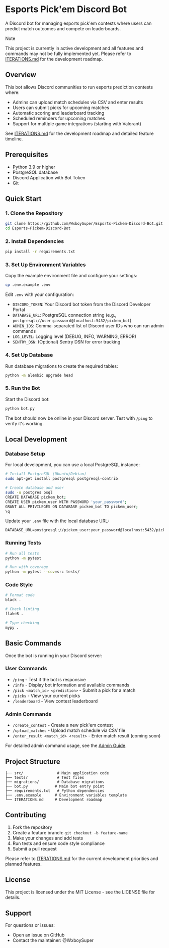 # Esports Pick'em Discord Bot

A Discord bot for managing esports pick'em contests where users can predict match outcomes and compete on leaderboards.

> [!NOTE]
> This project is currently in active development and all features and commands may not be fully implemented yet. Please refer to [ITERATIONS.md](./ITERATIONS.md) for the development roadmap.

## Overview

This bot allows Discord communities to run esports prediction contests where:

- Admins can upload match schedules via CSV and enter results
- Users can submit picks for upcoming matches
- Automatic scoring and leaderboard tracking
- Scheduled reminders for upcoming matches
- Support for multiple game integrations (starting with Valorant)

See [ITERATIONS.md](./ITERATIONS.md) for the development roadmap and detailed feature timeline.

## Prerequisites

- Python 3.9 or higher
- PostgreSQL database
- Discord Application with Bot Token
- Git

## Quick Start

### 1. Clone the Repository

```bash
git clone https://github.com/WxboySuper/Esports-Pickem-Discord-Bot.git
cd Esports-Pickem-Discord-Bot
```

### 2. Install Dependencies

```bash
pip install -r requirements.txt
```

### 3. Set Up Environment Variables

Copy the example environment file and configure your settings:

```bash
cp .env.example .env
```

Edit `.env` with your configuration:

- `DISCORD_TOKEN`: Your Discord bot token from the Discord Developer Portal
- `DATABASE_URL`: PostgreSQL connection string (e.g., `postgresql://user:password@localhost:5432/pickem_bot`)
- `ADMIN_IDS`: Comma-separated list of Discord user IDs who can run admin commands
- `LOG_LEVEL`: Logging level (DEBUG, INFO, WARNING, ERROR)
- `SENTRY_DSN`: (Optional) Sentry DSN for error tracking

### 4. Set Up Database

Run database migrations to create the required tables:

```bash
python -m alembic upgrade head
```

### 5. Run the Bot

Start the Discord bot:

```bash
python bot.py
```

The bot should now be online in your Discord server. Test with `/ping` to verify it's working.

## Local Development

### Database Setup

For local development, you can use a local PostgreSQL instance:

```bash
# Install PostgreSQL (Ubuntu/Debian)
sudo apt-get install postgresql postgresql-contrib

# Create database and user
sudo -u postgres psql
CREATE DATABASE pickem_bot;
CREATE USER pickem_user WITH PASSWORD 'your_password';
GRANT ALL PRIVILEGES ON DATABASE pickem_bot TO pickem_user;
\q
```

Update your `.env` file with the local database URL:

```plaintext
DATABASE_URL=postgresql://pickem_user:your_password@localhost:5432/pickem_bot
```

### Running Tests

```bash
# Run all tests
python -m pytest

# Run with coverage
python -m pytest --cov=src tests/
```

### Code Style

```bash
# Format code
black .

# Check linting
flake8 .

# Type checking
mypy .
```

## Basic Commands

Once the bot is running in your Discord server:

### User Commands
- `/ping` - Test if the bot is responsive
- `/info` - Display bot information and available commands
- `/pick <match_id> <prediction>` - Submit a pick for a match
- `/picks` - View your current picks
- `/leaderboard` - View contest leaderboard

### Admin Commands
- `/create_contest` - Create a new pick'em contest
- `/upload_matches` - Upload match schedule via CSV file
- `/enter_result <match_id> <result>` - Enter match result (coming soon)

For detailed admin command usage, see the [Admin Guide](./docs/ADMIN_GUIDE.md).

## Project Structure

```plaintext
├── src/               # Main application code
├── tests/             # Test files
├── migrations/        # Database migrations
├── bot.py            # Main bot entry point
├── requirements.txt   # Python dependencies
├── .env.example      # Environment variables template
└── ITERATIONS.md     # Development roadmap
```

## Contributing

1. Fork the repository
2. Create a feature branch: `git checkout -b feature-name`
3. Make your changes and add tests
4. Run tests and ensure code style compliance
5. Submit a pull request

Please refer to [ITERATIONS.md](./ITERATIONS.md) for the current development priorities and planned features.

## License

This project is licensed under the MIT License - see the LICENSE file for details.

## Support

For questions or issues:

- Open an issue on GitHub
- Contact the maintainer: @WxboySuper
